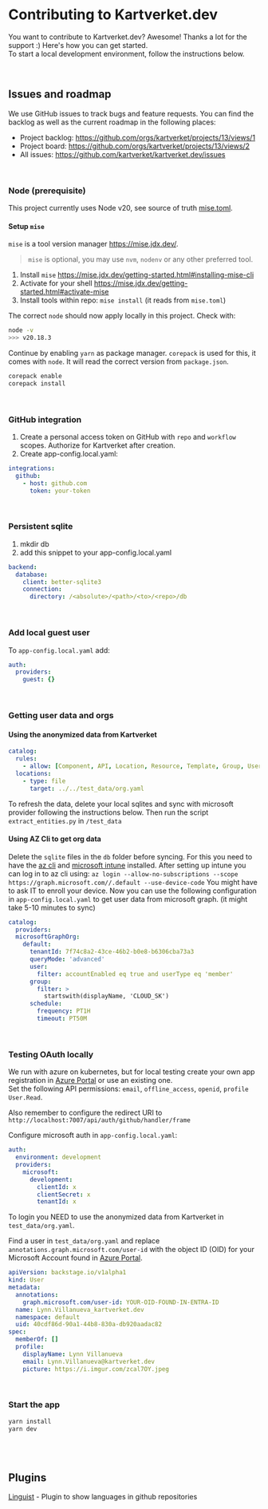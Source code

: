 # Contributing to Kartverket.dev

You want to contribute to Kartverket.dev? Awesome! Thanks a lot for the
support :) Here's how you can get started. <br>
To start a local development environment, follow the instructions below.


<br>

## Issues and roadmap

We use GitHub issues to track bugs and feature requests. You can find the
backlog as well as the current roadmap in the following places:

- Project backlog: https://github.com/orgs/kartverket/projects/13/views/1
- Project board: https://github.com/orgs/kartverket/projects/13/views/2
- All issues: https://github.com/kartverket/kartverket.dev/issues


<br>

### Node (prerequisite)

This project currently uses Node v20, see source of truth [mise.toml](mise.toml).

#### Setup `mise`

`mise` is a tool version manager https://mise.jdx.dev/.

> `mise` is optional, you may use `nvm`, `nodenv` or any other preferred tool.


1. Install `mise` https://mise.jdx.dev/getting-started.html#installing-mise-cli
2. Activate for your shell https://mise.jdx.dev/getting-started.html#activate-mise
3. Install tools within repo: `mise install` (it reads from `mise.toml`)

The correct `node` should now apply locally in this project. Check with:

```sh
node -v
>>> v20.18.3
```

Continue by enabling `yarn` as package manager. `corepack` is used for this, it comes with `node`.
It will read the correct version from `package.json`.

```sh
corepack enable
corepack install
```

<br>

### GitHub integration

1. Create a personal access token on GitHub with `repo` and `workflow` scopes. Authorize for Kartverket after creation.
2. Create app-config.local.yaml:

```yaml
integrations:
  github:
    - host: github.com
      token: your-token
```

<br>

### Persistent sqlite

1. mkdir db
2. add this snippet to your app-config.local.yaml

```yaml
backend:
  database:
    client: better-sqlite3
    connection:
      directory: /<absolute>/<path>/<to>/<repo>/db
```

<br>

### Add local guest user
To `app-config.local.yaml` add: 
```yaml
auth:
  providers:
    guest: {}
```

<br>

### Getting user data and orgs

#### Using the anonymized data from Kartverket

```yaml
catalog:
  rules:
    - allow: [Component, API, Location, Resource, Template, Group, User]
  locations:
    - type: file
      target: ../../test_data/org.yaml
```

To refresh the data, delete your local sqlites and sync with microsoft provider following the instructions below.
Then run the script `extract_entities.py` in `/test_data`

#### Using AZ Cli to get org data

Delete the `sqlite` files in the `db` folder before syncing.
For this you need to have the [az cli](https://learn.microsoft.com/en-us/cli/azure/install-azure-cli-linux?pivots=apt) and [microsoft intune](https://learn.microsoft.com/en-us/mem/intune/user-help/microsoft-intune-app-linux) installed.
After setting up intune you can log in to az cli using: `az login --allow-no-subscriptions --scope https://graph.microsoft.com//.default --use-device-code`
You might have to ask IT to enroll your device.
Now you can use the following configuration in `app-config.local.yaml` to get user data from microsoft graph. (it might take 5-10 minutes to sync)

```yaml
catalog:
  providers:
  microsoftGraphOrg:
    default:
      tenantId: 7f74c8a2-43ce-46b2-b0e8-b6306cba73a3
      queryMode: 'advanced'
      user:
        filter: accountEnabled eq true and userType eq 'member'
      group:
        filter: >
          startswith(displayName, 'CLOUD_SK')
      schedule:
        frequency: PT1H
        timeout: PT50M
```

<br>

### Testing OAuth locally

We run with azure on kubernetes, but for local testing create your own app registration in [Azure Portal](https://portal.azure.com/#view/Microsoft_AAD_RegisteredApps/ApplicationsListBlade) or use an existing one.    
Set the following API permissions: `email`, `offline_access`, `openid`, `profile` `User.Read`.

Also remember to configure the redirect URI to `http://localhost:7007/api/auth/github/handler/frame`

Configure microsoft auth in `app-config.local.yaml`: 
```yaml
auth:
  environment: development
  providers:
    microsoft:
      development:
        clientId: x
        clientSecret: x
        tenantId: x
```

To login you NEED to use the anonymized data from Kartverket in `test_data/org.yaml`. 

Find a user in `test_data/org.yaml` and replace `annotations.graph.microsoft.com/user-id` with the object ID (OID) for your Microsoft Account found in [Azure Portal](https://portal.azure.com/#view/Microsoft_AAD_IAM/ActiveDirectoryMenuBlade/~/Overview).
```yaml
apiVersion: backstage.io/v1alpha1
kind: User
metadata:
  annotations:
    graph.microsoft.com/user-id: YOUR-OID-FOUND-IN-ENTRA-ID
  name: Lynn.Villanueva_kartverket.dev
  namespace: default
  uid: 40cdf86d-90a1-44b8-830a-db920aadac82
spec:
  memberOf: []
  profile:
    displayName: Lynn Villanueva
    email: Lynn.Villanueva@kartverket.dev
    picture: https://i.imgur.com/zcal7OY.jpeg
```

<br>

### Start the app

```sh
yarn install
yarn dev
```

<br>
<br>

## Plugins

[Linguist](https://github.com/backstage/backstage/tree/master/plugins/linguist) - Plugin to show languages in github repositories
